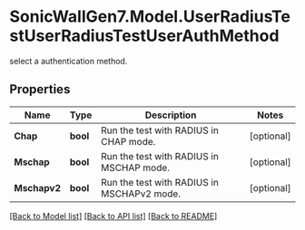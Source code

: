 # SonicWallGen7.Model.UserRadiusTestUserRadiusTestUserAuthMethod
select a authentication method.

## Properties

Name | Type | Description | Notes
------------ | ------------- | ------------- | -------------
**Chap** | **bool** | Run the test with RADIUS in CHAP mode. | [optional] 
**Mschap** | **bool** | Run the test with RADIUS in MSCHAP mode. | [optional] 
**Mschapv2** | **bool** | Run the test with RADIUS in MSCHAPv2 mode. | [optional] 

[[Back to Model list]](../README.md#documentation-for-models) [[Back to API list]](../README.md#documentation-for-api-endpoints) [[Back to README]](../README.md)

